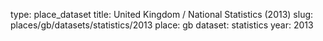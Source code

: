type: place_dataset
title: United Kingdom / National Statistics (2013)
slug: places/gb/datasets/statistics/2013
place: gb
dataset: statistics
year: 2013
